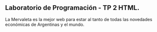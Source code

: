 ## Laboratorio de Programación - TP 2 HTML.

La Mervaleta es la mejor web para estar al tanto de todas las novedades económicas de Argentinas y el mundo.

